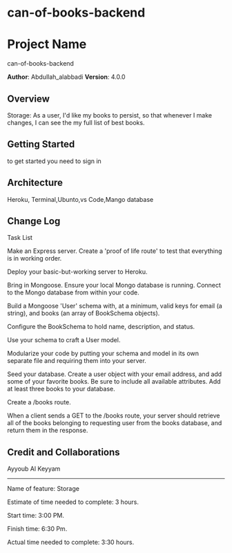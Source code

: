 # can-of-books-backend
# Project Name
can-of-books-backend

**Author**: Abdullah_alabbadi
**Version**: 4.0.0 

## Overview

 Storage: As a user, I'd like my books to persist, so that whenever I make changes, I can see the my full list of best books.

## Getting Started

to get started you need to sign in

## Architecture
Heroku, Terminal,Ubunto,vs Code,Mango database

## Change Log
Task List

Make an Express server. Create a 'proof of life route' to test that everything is in working order.

Deploy your basic-but-working server to Heroku.

Bring in Mongoose. Ensure your local Mongo database is running. Connect to the Mongo database from within your code.

Build a Mongoose 'User' schema with, at a minimum, valid keys for email (a string), and books (an array of BookSchema objects).

Configure the BookSchema to hold name, description, and status.

Use your schema to craft a User model.

Modularize your code by putting your schema and model in its own separate file and requiring them into your server.

Seed your database. Create a user object with your email address, and add some of your favorite books. Be sure to include all available attributes. Add at least three books to your database.

Create a /books route.

When a client sends a GET to the /books route, your server should retrieve all of the books belonging to requesting user from the books database, and return them in the response.

## Credit and Collaborations

Ayyoub Al Keyyam

---

Name of feature: Storage

Estimate of time needed to complete: 3 hours.

Start time: 3:00 PM.

Finish time: 6:30 Pm.

Actual time needed to complete: 3:30 hours.

